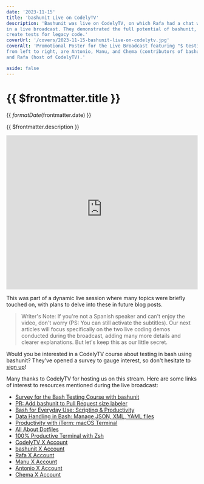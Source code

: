 ```yaml
---
date: '2023-11-15'
title: 'bashunit Live on CodelyTV'
description: 'Bashunit was live on CodelyTV, on which Rafa had a chat with three of the main contributors of the library
in a live broadcast. They demonstrated the full potential of bashunit, showing how TDD can be used to bash scripts and
create tests for legacy code.'
coverUrl: '/covers/2023-11-15-bashunit-live-on-codelytv.jpg'
coverAlt: 'Promotional Poster for the Live Broadcast featuring "$ testing bash" written at the top. Below,
from left to right, are Antonio, Manu, and Chema (contributors of bashunit), the bashunit logo,
and Rafa (host of CodelyTV).'

aside: false
---
```


# {{ $frontmatter.title }}

<time>{{ $formatDate($frontmatter.date) }}</time>

{{ $frontmatter.description }}

<iframe
  width="100%"
  height="405"
  src="https://www.youtube-nocookie.com/embed/6Bn8gbUurdk?si=irUayIZc7DcSMDGv"
  title="YouTube video player"
  frameborder="0"
  allow="accelerometer; autoplay; clipboard-write; encrypted-media; gyroscope; picture-in-picture; web-share"
  allowfullscreen
></iframe>

This was part of a dynamic live session where many topics were briefly touched on,
with plans to delve into these in future blog posts.

> Writer's Note: If you're not a Spanish speaker and can't enjoy the video, don't worry
> (PS: You can still activate the subtitles).
> Our next articles will focus specifically on the two live coding demos conducted during the broadcast,
> adding many more details and clearer explanations. But let's keep this as our little secret.

Would you be interested in a CodelyTV course about testing in bash using bashunit?
They've opened a survey to gauge interest, so don't hesitate to
[sign up](https://docs.google.com/forms/d/e/1FAIpQLSfWZK_7QMPZMd5KwbbfKvm6IInd48sgyCNQ5W1cSfyhPS_ahA/viewform)!

Many thanks to CodelyTV for hosting us on this stream. Here are some links of interest to resources mentioned during
the live broadcast:
* [Survey for the Bash Testing Course with bashunit](https://docs.google.com/forms/d/e/1FAIpQLSfWZK_7QMPZMd5KwbbfKvm6IInd48sgyCNQ5W1cSfyhPS_ahA/viewform)
* [PR: Add bashunit to Pull Request size labeler](https://github.com/CodelyTV/pr-size-labeler/pull/64)
* [Bash for Everyday Use: Scripting & Productivity](https://pro.codely.com/library/bash-para-el-dia-a-dia-scripting-productividad-56241/148078/about/)
* [Data Handling in Bash: Manage JSON, XML, YAML files](https://pro.codely.com/library/tratamiento-de-datos-en-bash-gestiona-archivos-json-xml-yaml-194448/469007/about/)
* [Productivity with iTerm: macOS Terminal](https://pro.codely.com/library/productividad-con-iterm-terminal-macos-52453/114539/about/)
* [All About Dotfiles](https://pro.codely.com/library/todo-sobre-los-dotfiles-54672/137187/about/)
* [100% Productive Terminal with Zsh](https://pro.codely.com/library/terminal-100-productiva-con-zsh-51353/110290/about/)
* [CodelyTV X Account](https://twitter.com/CodelyTV)
* [bashunit X Account](https://twitter.com/bashunit)
* [Rafa X Account](https://twitter.com/rafaoe)
* [Manu X Account](https://twitter.com/evrtrabajo)
* [Antonio X Account](https://twitter.com/Tito_Kati)
* [Chema X Account](https://twitter.com/Chemaclass)
